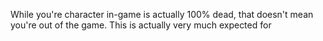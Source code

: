 While you're character in-game is actually 100% dead, that doesn't mean you're out of the game. This is actually very much expected for